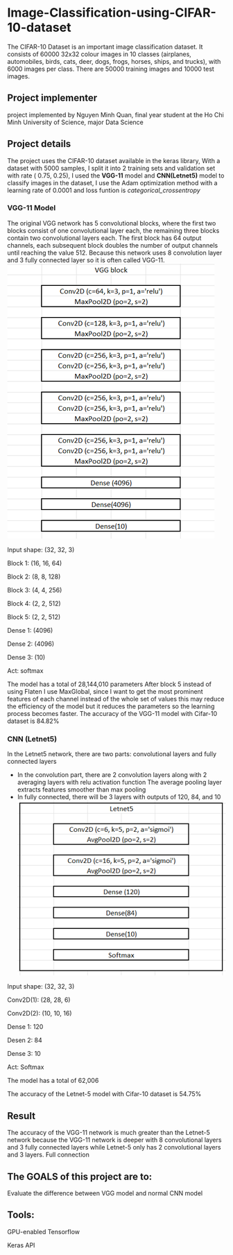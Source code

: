 # Image-Classification-using-CIFAR-10-dataset

The CIFAR-10 Dataset is an important image classification dataset. It consists of 60000 32x32 colour images in 10 classes (airplanes, automobiles, birds, cats, deer, dogs, frogs, horses, ships, and trucks), with 6000 images per class. There are 50000 training images and 10000 test images.

## Project implementer
project implemented by Nguyen Minh Quan, final year student at the Ho Chi Minh University of Science, major Data Science

## Project details
The project uses the CIFAR-10 dataset available in the keras library, With a dataset with 5000 samples, I split it into 2 training sets and
validation set with rate ( 0.75, 0.25), I used the **VGG-11** model and **CNN(Letnet5)** model to classify images in the dataset, I use the Adam optimization method with a learning rate of 0.0001 and loss funtion is *categorical_crossentropy*

### VGG-11 Model
The original VGG network has 5 convolutional blocks, where the first two blocks consist of one convolutional layer each, the remaining three blocks contain two convolutional layers each. The first block has 64 output channels, each subsequent block doubles the number of output channels until reaching the value 512. Because this network uses 8 convolution layer and 3 fully connected layer so it is often called VGG-11.
![Alt text](image/image-1.png)

Input shape: (32, 32, 3)

Block 1: (16, 16, 64)

Block 2: (8, 8, 128)

Block 3: (4, 4, 256)

Block 4: (2, 2, 512)

Block 5: (2, 2, 512)

Dense 1: (4096)

Dense 2: (4096)

Dense 3: (10)

Act: softmax

The model has a total of 28,144,010 parameters
After block 5 instead of using Flaten I use MaxGlobal, since I want to get the most prominent features of each channel instead of the whole set of values ​​this may reduce the efficiency of the model but it reduces the parameters so the learning process becomes faster.
The accuracy of the VGG-11 model with Cifar-10 dataset is 84.82%
### CNN (Letnet5)
In the Letnet5 network, there are two parts: convolutional layers and fully connected layers
+ In the convolution part, there are 2 convolution layers along with 2 averaging layers with relu activation function The average pooling layer extracts features smoother than max pooling
+ In fully connected, there will be 3 layers with outputs of 120, 84, and 10 
![Alt text](image/image.png)

Input shape: (32, 32, 3)

Conv2D(1): (28, 28, 6)

Conv2D(2): (10, 10, 16)

Dense 1: 120

Desen 2: 84

Dense 3: 10

Act: Softmax

The model has a total of 62,006

The accuracy of the Letnet-5 model with Cifar-10 dataset is 54.75%

## Result
The accuracy of the VGG-11 network is much greater than the Letnet-5 network because the VGG-11 network is deeper with 8 convolutional layers and 3 fully connected layers while Letnet-5 only has 2 convolutional layers and 3 layers. Full connection
## The GOALS of this project are to:

Evaluate the difference between VGG model and normal CNN model


## Tools:

GPU-enabled Tensorflow

Keras API